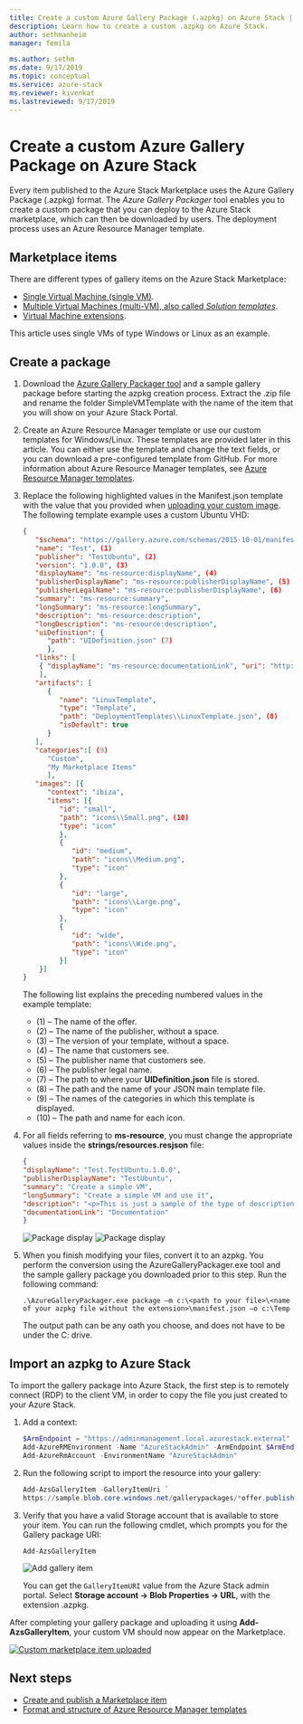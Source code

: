 ```yaml
---
title: Create a custom Azure Gallery Package (.azpkg) on Azure Stack | Microsoft Docs
description: Learn how to create a custom .azpkg on Azure Stack.
author: sethmanheim
manager: femila

ms.author: sethm
ms.date: 9/17/2019
ms.topic: conceptual
ms.service: azure-stack
ms.reviewer: kivenkat
ms.lastreviewed: 9/17/2019
---
```


# Create a custom Azure Gallery Package on Azure Stack

Every item published to the Azure Stack Marketplace uses the Azure Gallery Package (.azpkg) format. The *Azure Gallery Packager* tool enables you to create a custom package that you can deploy to the Azure Stack marketplace, which can then be downloaded by users. The deployment process uses an Azure Resource Manager template.

## Marketplace items

There are different types of gallery items on the Azure Stack Marketplace:

- [Single Virtual Machine (single VM)](/azure/marketplace/marketplace-virtual-machines).
- [Multiple Virtual Machines (multi-VM), also called *Solution templates*](/azure/marketplace/marketplace-solution-templates).
- [Virtual Machine extensions](/azure/virtual-machines/extensions/overview).

This article uses single VMs of type Windows or Linux as an example.

## Create a package

1. Download the [Azure Gallery Packager tool](https://www.aka.ms/azurestackmarketplaceitem) and a sample gallery package before starting the azpkg creation process. Extract the .zip file and rename the folder SimpleVMTemplate with the name of the item that you will show on your Azure Stack Portal. 

2. Create an Azure Resource Manager template or use our custom templates for Windows/Linux. These templates are provided later in this article. You can either use the template and change the text fields, or you can download a pre-configured template from GitHub. For more information about Azure Resource Manager templates, see [Azure Resource Manager templates](/azure/azure-resource-manager/resource-group-authoring-templates).

3. Replace the following highlighted values in the Manifest.json template with the value that you provided when [uploading your custom image](azure-stack-add-vm-image.md#add-a-custom-vm-image-to-the-marketplace-using-the-portal). The following template example uses a custom Ubuntu VHD:

    ```json
    {
       "$schema": "https://gallery.azure.com/schemas/2015-10-01/manifest.json#",
       "name": "Test", (1)
       "publisher": "TestUbuntu", (2)
       "version": "1.0.0", (3)
       "displayName": "ms-resource:displayName", (4)
       "publisherDisplayName": "ms-resource:publisherDisplayName", (5)
       "publisherLegalName": "ms-resource:publisherDisplayName", (6)
       "summary": "ms-resource:summary",
       "longSummary": "ms-resource:longSummary",
       "description": "ms-resource:description",
       "longDescription": "ms-resource:description",
       "uiDefinition": {
          "path": "UIDefinition.json" (7)
          },
       "links": [
        { "displayName": "ms-resource:documentationLink", "uri": "http://go.microsoft.com/fwlink/?LinkId=532898" }
        ],
       "artifacts": [
          {
             "name": "LinuxTemplate",
             "type": "Template",
             "path": "DeploymentTemplates\\LinuxTemplate.json", (8)
             "isDefault": true
          }
       ],
       "categories":[ (9)
          "Custom",
          "My Marketplace Items"
          ],
       "images": [{
          "context": "ibiza",
          "items": [{
             "id": "small",
             "path": "icons\\Small.png", (10)
             "type": "icon"
             },
             {
                "id": "medium",
                "path": "icons\\Medium.png",
                "type": "icon"
             },
             {
                "id": "large",
                "path": "icons\\Large.png",
                "type": "icon"
             },
             {
                "id": "wide",
                "path": "icons\\Wide.png",
                "type": "icon"
             }]
        }]
    }
    ```

    The following list explains the preceding numbered values in the example template:

    - (1) – The name of the offer.
    - (2) – The name of the publisher, without a space.
    - (3) – The version of your template, without a space.
    - (4) – The name that customers see.
    - (5) – The publisher name that customers see.
    - (6) – The publisher legal name.
    - (7) – The path to where your **UIDefinition.json** file is stored.  
    - (8) – The path and the name of your JSON main template file.
    - (9) – The names of the categories in which this template is displayed.
    - (10) – The path and name for each icon.

4. For all fields referring to **ms-resource**, you must change the appropriate values inside the **strings/resources.resjson** file:

    ```json
    {
    "displayName": "Test.TestUbuntu.1.0.0",
    "publisherDisplayName": "TestUbuntu",
    "summary": "Create a simple VM",
    "longSummary": "Create a simple VM and use it",
    "description": "<p>This is just a sample of the type of description you could create for your gallery item!</p><p>This is a second paragraph.</p>",
    "documentationLink": "Documentation"
    }
    ```

    ![Package display](media/azure-stack-create-azpkg/pkg1.png)
    ![Package display](media/azure-stack-create-azpkg/pkg2.png)

5. When you finish modifying your files, convert it to an azpkg. You perform the conversion using the AzureGalleryPackager.exe tool and the sample gallery package you downloaded prior to this step. Run the following command:

    ```shell
    .\AzureGalleryPackager.exe package –m c:\<path to your file>\<name of your azpkg file without the extension>\manifest.json –o c:\Temp
    ```

    The output path can be any oath you choose, and does not have to be under the C: drive.

## Import an azpkg to Azure Stack

To import the gallery package into Azure Stack, the first step is to remotely connect (RDP) to the client VM, in order to copy the file you just created to your Azure Stack.

1. Add a context:

    ```powershell
    $ArmEndpoint = "https://adminmanagement.local.azurestack.external"
    Add-AzureRMEnvironment -Name "AzureStackAdmin" -ArmEndpoint $ArmEndpoint
    Add-AzureRmAccount -EnvironmentName "AzureStackAdmin"
    ```

2. Run the following script to import the resource into your gallery:

    ```powershell
    Add-AzsGalleryItem -GalleryItemUri `
    https://sample.blob.core.windows.net/gallerypackages/*offer.publisher.version*.azpkg –Verbose
    ```

3. Verify that you have a valid Storage account that is available to store your item. You can run the following cmdlet, which prompts you for the Gallery package URI:

    ```powershell
    Add-AzsGalleryItem
    ```

    ![Add gallery item](media/azure-stack-create-azpkg/pkg5.png)

    You can get the `GalleryItemURI` value from the Azure Stack admin portal. Select **Storage account -> Blob Properties -> URL**, with the extension .azpkg.

After completing your gallery package and uploading it using **Add-AzsGalleryItem**, your custom VM should now appear on the Marketplace.

[![Custom marketplace item uploaded](media/azure-stack-create-azpkg/pkg6sm.png "Custom marketplace item uploaded")](media/azure-stack-create-azpkg/pkg6.png#lightbox)

## Next steps

- [Create and publish a Marketplace item](azure-stack-create-and-publish-marketplace-item.md)
- [Format and structure of Azure Resource Manager templates](/azure/azure-resource-manager/resource-group-authoring-templates)
